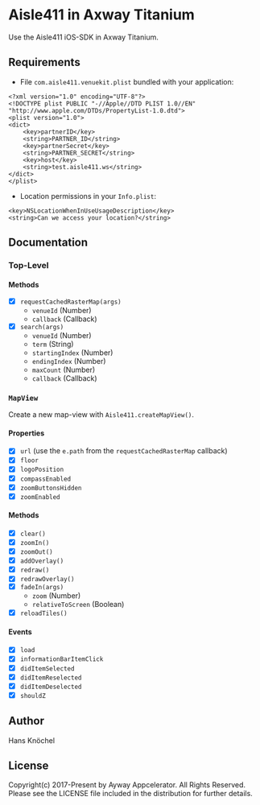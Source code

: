 # Aisle411 in Axway Titanium

Use the Aisle411 iOS-SDK in Axway Titanium.

## Requirements
- File `com.aisle411.venuekit.plist` bundled with your application:
```plist
<?xml version="1.0" encoding="UTF-8"?>
<!DOCTYPE plist PUBLIC "-//Apple//DTD PLIST 1.0//EN" "http://www.apple.com/DTDs/PropertyList-1.0.dtd">
<plist version="1.0">
<dict>
	<key>partnerID</key>
	<string>PARTNER_ID</string>
	<key>partnerSecret</key>
	<string>PARTNER_SECRET</string>
	<key>host</key>
	<string>test.aisle411.ws</string>
</dict>
</plist>
```
- Location permissions in your `Info.plist`:
```plist
<key>NSLocationWhenInUseUsageDescription</key>
<string>Can we access your location?</string>
```

## Documentation

### Top-Level

#### Methods

- [x] `requestCachedRasterMap(args)`
  - `venueId` (Number)
  - `callback` (Callback)
- [x] `search(args)`
  - `venueId` (Number)
  - `term` (String)
  - `startingIndex` (Number)
  - `endingIndex` (Number)
  - `maxCount` (Number)
  - `callback` (Callback)

### `MapView`
Create a new map-view with `Aisle411.createMapView()`.

#### Properties

- [x] `url` (use the `e.path` from the `requestCachedRasterMap` callback)
- [x] `floor`
- [x] `logoPosition`
- [x] `compassEnabled`
- [x] `zoomButtonsHidden`
- [x] `zoomEnabled`

#### Methods

- [x] `clear()`
- [x] `zoomIn()`
- [x] `zoomOut()`
- [x] `addOverlay()`
- [x] `redraw()`
- [x] `redrawOverlay()`
- [x] `fadeIn(args)`
  - `zoom` (Number)
  - `relativeToScreen` (Boolean)
- [x] `reloadTiles()`

#### Events
- [x] `load`
- [x] `informationBarItemClick`
- [x] `didItemSelected`
- [x] `didItemReselected`
- [x] `didItemDeselected`
- [x] `shouldZ`

## Author
Hans Knöchel

## License
Copyright(c) 2017-Present by Ayway Appcelerator. All Rights Reserved. 
Please see the LICENSE file included in the distribution for further details.
